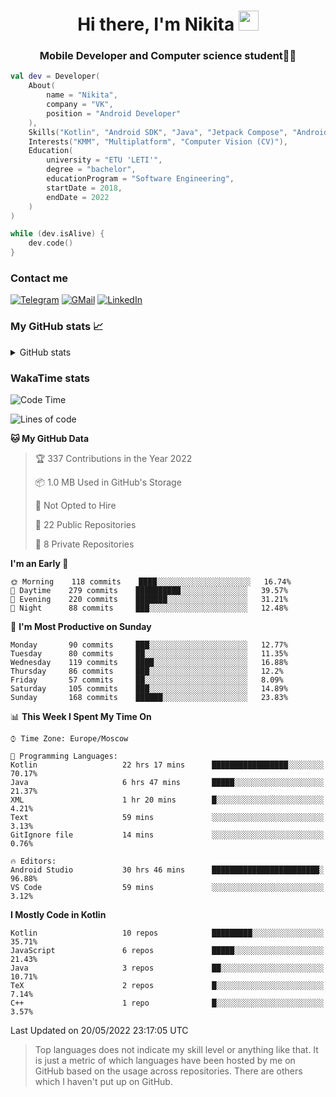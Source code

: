 <h1 align="center">
Hi there, I'm Nikita 
<img src="https://github.com/blackcater/blackcater/raw/main/images/Hi.gif" height="32"/>
</h1>
<h3 align="center">Mobile Developer and Computer science student👨‍💻</h3>

```kotlin
val dev = Developer(
    About(
        name = "Nikita",
        company = "VK",
        position = "Android Developer"
    ),
    Skills("Kotlin", "Android SDK", "Java", "Jetpack Compose", "Android Jetpack"),
    Interests("KMM", "Multiplatform", "Computer Vision (CV)"),
    Education(
        university = "ETU 'LETI'",
        degree = "bachelor",
        educationProgram = "Software Engineering",
        startDate = 2018,
        endDate = 2022
    )
)

while (dev.isAlive) {
    dev.code()
}
```

### Contact me

[![Telegram](https://img.shields.io/badge/Telegram-white?style=for-the-badge&logo=telegram&logoColor=29e9ea)](https://t.me/po4yka)
[![GMail](https://img.shields.io/badge/Gmail-white?style=for-the-badge&logo=gmail&logoColor=d14836)](mailto:pochaev.nik@gmail.com)
[![LinkedIn](https://img.shields.io/badge/linkedin%20-white.svg?&style=for-the-badge&logo=linkedin&logoColor=%230077B5)](https://www.linkedin.com/in/nikita-pochaev-415b5a1a1)

### My GitHub stats 📈

<details>
  <summary>GitHub stats</summary>
  <p align="center">
    <img src="https://github-readme-stats.vercel.app/api?username=po4yka&show_icons=true&theme=dark" />
  </p>
</details>

### WakaTime stats

<!--START_SECTION:waka-->
![Code Time](http://img.shields.io/badge/Code%20Time-0%20secs-blue)

![Lines of code](https://img.shields.io/badge/From%20Hello%20World%20I%27ve%20Written-1%20Million%20lines%20of%20code-blue)

**🐱 My GitHub Data** 

> 🏆 337 Contributions in the Year 2022
 > 
> 📦 1.0 MB Used in GitHub's Storage 
 > 
> 🚫 Not Opted to Hire
 > 
> 📜 22 Public Repositories 
 > 
> 🔑 8 Private Repositories  
 > 
**I'm an Early 🐤** 

```text
🌞 Morning    118 commits    ████░░░░░░░░░░░░░░░░░░░░░   16.74% 
🌆 Daytime    279 commits    ██████████░░░░░░░░░░░░░░░   39.57% 
🌃 Evening    220 commits    ███████░░░░░░░░░░░░░░░░░░   31.21% 
🌙 Night      88 commits     ███░░░░░░░░░░░░░░░░░░░░░░   12.48%

```
📅 **I'm Most Productive on Sunday** 

```text
Monday       90 commits     ███░░░░░░░░░░░░░░░░░░░░░░   12.77% 
Tuesday      80 commits     ██░░░░░░░░░░░░░░░░░░░░░░░   11.35% 
Wednesday    119 commits    ████░░░░░░░░░░░░░░░░░░░░░   16.88% 
Thursday     86 commits     ███░░░░░░░░░░░░░░░░░░░░░░   12.2% 
Friday       57 commits     ██░░░░░░░░░░░░░░░░░░░░░░░   8.09% 
Saturday     105 commits    ███░░░░░░░░░░░░░░░░░░░░░░   14.89% 
Sunday       168 commits    ██████░░░░░░░░░░░░░░░░░░░   23.83%

```


📊 **This Week I Spent My Time On** 

```text
⌚︎ Time Zone: Europe/Moscow

💬 Programming Languages: 
Kotlin                   22 hrs 17 mins      █████████████████░░░░░░░░   70.17% 
Java                     6 hrs 47 mins       █████░░░░░░░░░░░░░░░░░░░░   21.37% 
XML                      1 hr 20 mins        █░░░░░░░░░░░░░░░░░░░░░░░░   4.21% 
Text                     59 mins             ░░░░░░░░░░░░░░░░░░░░░░░░░   3.13% 
GitIgnore file           14 mins             ░░░░░░░░░░░░░░░░░░░░░░░░░   0.76%

🔥 Editors: 
Android Studio           30 hrs 46 mins      ████████████████████████░   96.88% 
VS Code                  59 mins             ░░░░░░░░░░░░░░░░░░░░░░░░░   3.12%

```

**I Mostly Code in Kotlin** 

```text
Kotlin                   10 repos            █████████░░░░░░░░░░░░░░░░   35.71% 
JavaScript               6 repos             █████░░░░░░░░░░░░░░░░░░░░   21.43% 
Java                     3 repos             ██░░░░░░░░░░░░░░░░░░░░░░░   10.71% 
TeX                      2 repos             █░░░░░░░░░░░░░░░░░░░░░░░░   7.14% 
C++                      1 repo              █░░░░░░░░░░░░░░░░░░░░░░░░   3.57%

```



 Last Updated on 20/05/2022 23:17:05 UTC
<!--END_SECTION:waka-->

> Top languages does not indicate my skill level or anything like that. It is just a metric of which languages have been hosted by me on GitHub based on the usage across repositories. There are others which I haven't put up on GitHub.
